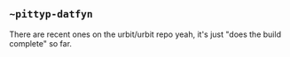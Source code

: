 ## `~pittyp-datfyn`
There are recent ones on the urbit/urbit repo yeah, it's just "does the build complete" so far.